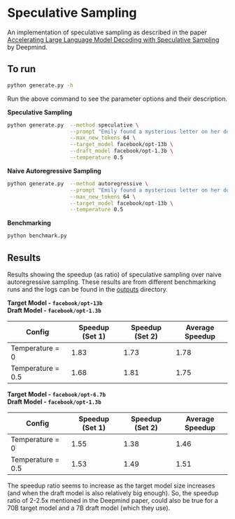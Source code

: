 # Speculative Sampling

An implementation of speculative sampling as described in the paper [Accelerating Large Language Model Decoding with Speculative Sampling](https://arxiv.org/abs/2302.01318) by Deepmind.

## To run

```bash
python generate.py -h
```

Run the above command to see the parameter options and their description.

**Speculative Sampling**
```bash
python generate.py  --method speculative \
                    --prompt "Emily found a mysterious letter on her doorstep one sunny morning." \
                    --max_new_tokens 64 \
                    --target_model facebook/opt-13b \
                    --draft_model facebook/opt-1.3b \
                    --temperature 0.5
```

**Naive Autoregressive Sampling**
```bash
python generate.py  --method autoregressive \
                    --prompt "Emily found a mysterious letter on her doorstep one sunny morning." \
                    --max_new_tokens 64 \
                    --target_model facebook/opt-13b \
                    --temperature 0.5
```

**Benchmarking**
```bash
python benchmark.py
```

## Results

Results showing the speedup (as ratio) of speculative sampling over naive autoregressive sampling. These results are from different benchmarking runs and the logs can be found in the [outputs](outputs/) directory.

**Target Model - `facebook/opt-13b`**  
**Draft Model - `facebook/opt-1.3b`**

| Config            | Speedup (Set 1) | Speedup (Set 2) | Average Speedup |
|-------------------|-----------------|-----------------|-----------------|
| Temperature = 0   | 1.83            | 1.73            | 1.78            |
| Temperature = 0.5 | 1.68            | 1.81            | 1.75            |

**Target Model - `facebook/opt-6.7b`**  
**Draft Model - `facebook/opt-1.3b`**

| Config            | Speedup (Set 1) | Speedup (Set 2) | Average Speedup |
|-------------------|-----------------|-----------------|-----------------|
| Temperature = 0   | 1.55            | 1.38            | 1.46            |
| Temperature = 0.5 | 1.53            | 1.49            | 1.51            |

The speedup ratio seems to increase as the target model size increases (and when the draft model is also relatively big enough). So, the speedup ratio of 2-2.5x mentioned in the Deepmind paper, could also be true for a 70B target model and a 7B draft model (which they use).